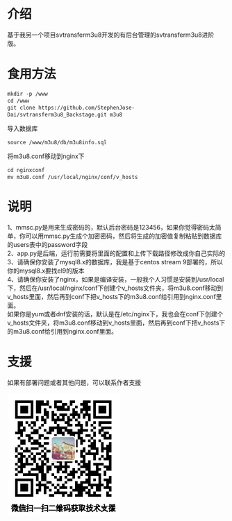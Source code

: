 # 介绍
基于我另一个项目svtransferm3u8开发的有后台管理的svtransferm3u8进阶版。

# 食用方法
```
mkdir -p /www
cd /www
git clone https://github.com/StephenJose-Dai/svtransferm3u8_Backstage.git m3u8
```
导入数据库
```
source /www/m3u8/db/m3u8info.sql
```
将m3u8.conf移动到nginx下
```
cd nginxconf
mv m3u8.conf /usr/local/nginx/conf/v_hosts
```
# 说明
1、mmsc.py是用来生成密码的，默认后台密码是123456，如果你觉得密码太简单，你可以用mmsc.py生成个加密密码，然后将生成的加密值复制粘贴到数据库的users表中的password字段  
2、app.py是后端，运行前需要将里面的配置和上传下载路径修改成你自己实际的  
3、请确保你安装了mysql8.x的数据库，我是基于centos stream 9部署的，所以你的mysql8.x要找el9的版本  
4、请确保你安装了nginx，如果是编译安装，一般我个人习惯是安装到/usr/local下，然后在/usr/local/nginx/conf下创建个v_hosts文件夹，将m3u8.conf移动到v_hosts里面，然后再到conf下把v_hosts下的m3u8.conf给引用到nginx.conf里面。  
   如果你是yum或者dnf安装的话，默认是在/etc/nginx下，我也会在conf下创建个v_hosts文件夹，将m3u8.conf移动到v_hosts里面，然后再到conf下把v_hosts下的m3u8.conf给引用到nginx.conf里面。  

# 支援
如果有部署问题或者其他问题，可以联系作者支援  

![戴戴的Linux](ddlnxqrcimg.jpg)
